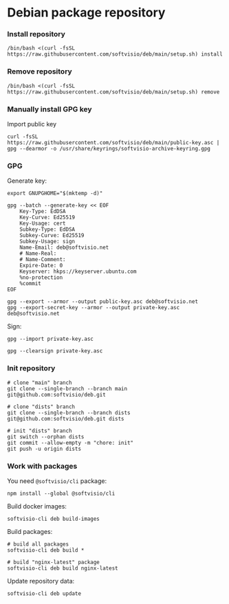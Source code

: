 # Debian package repository

### Install repository

```shell
/bin/bash <(curl -fsSL https://raw.githubusercontent.com/softvisio/deb/main/setup.sh) install
```

### Remove repository

```shell
/bin/bash <(curl -fsSL https://raw.githubusercontent.com/softvisio/deb/main/setup.sh) remove
```

### Manually install GPG key

Import public key

```shell
curl -fsSL https://raw.githubusercontent.com/softvisio/deb/main/public-key.asc | gpg --dearmor -o /usr/share/keyrings/softvisio-archive-keyring.gpg
```

### GPG

Generate key:

```shell
export GNUPGHOME="$(mktemp -d)"

gpg --batch --generate-key << EOF
    Key-Type: EdDSA
    Key-Curve: Ed25519
    Key-Usage: cert
    Subkey-Type: EdDSA
    Subkey-Curve: Ed25519
    Subkey-Usage: sign
    Name-Email: deb@softvisio.net
    # Name-Real:
    # Name-Comment:
    Expire-Date: 0
    Keyserver: hkps://keyserver.ubuntu.com
    %no-protection
    %commit
EOF

gpg --export --armor --output public-key.asc deb@softvisio.net
gpg --export-secret-key --armor --output private-key.asc deb@softvisio.net
```

Sign:

```shell
gpg --import private-key.asc

gpg --clearsign private-key.asc
```

### Init repository

```shell
# clone "main" branch
git clone --single-branch --branch main git@github.com:softvisio/deb.git

# clone "dists" branch
git clone --single-branch --branch dists git@github.com:softvisio/deb.git dists

# init "dists" branch
git switch --orphan dists
git commit --allow-empty -m "chore: init"
git push -u origin dists
```

### Work with packages

You need `@softvisio/cli` package:

```shell
npm install --global @softvisio/cli
```

Build docker images:

```shell
softvisio-cli deb build-images
```

Build packages:

```shell
# build all packages
softvisio-cli deb build *

# build "nginx-latest" package
softvisio-cli deb build nginx-latest
```

Update repository data:

```shell
softvisio-cli deb update
```
